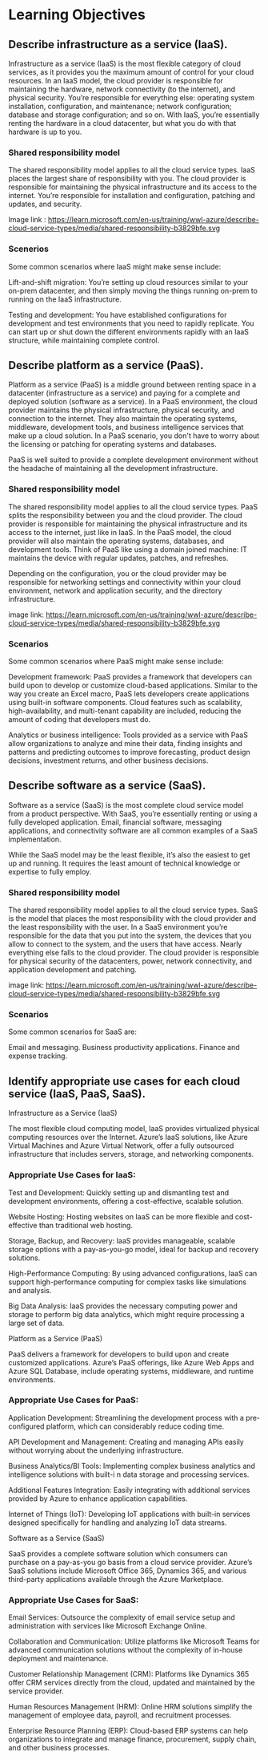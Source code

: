 # Learning Objectives

## Describe infrastructure as a service (IaaS).                   

Infrastructure as a service (IaaS) is the most flexible category of cloud services, as it provides you the maximum amount of control for your cloud resources. In an IaaS model, the cloud provider is responsible for maintaining the hardware, network connectivity (to the internet), and physical security. You’re responsible for everything else: operating system installation, configuration, and maintenance; network configuration; database and storage configuration; and so on. With IaaS, you’re essentially renting the hardware in a cloud datacenter, but what you do with that hardware is up to you.

### Shared responsibility model                                    

The shared responsibility model applies to all the cloud service types. IaaS places the largest share of responsibility with you. The cloud provider is responsible for maintaining the physical infrastructure and its access to the internet. You’re responsible for installation and configuration, patching and updates, and security.

Image link : https://learn.microsoft.com/en-us/training/wwl-azure/describe-cloud-service-types/media/shared-responsibility-b3829bfe.svg

### Scenerios

Some common scenarios where IaaS might make sense include:                                     

Lift-and-shift migration: You’re setting up cloud resources similar to your on-prem datacenter, and then simply moving the things running on-prem to running on the IaaS infrastructure.

Testing and development: You have established configurations for development and test environments that you need to rapidly replicate. You can start up or shut down the different environments rapidly with an IaaS structure, while maintaining complete control.


## Describe platform as a service (PaaS).

Platform as a service (PaaS) is a middle ground between renting space in a datacenter (infrastructure as a service) and paying for a complete and deployed solution (software as a service). In a PaaS environment, the cloud provider maintains the physical infrastructure, physical security, and connection to the internet. They also maintain the operating systems, middleware, development tools, and business intelligence services that make up a cloud solution. In a PaaS scenario, you don't have to worry about the licensing or patching for operating systems and databases.

PaaS is well suited to provide a complete development environment without the headache of maintaining all the development infrastructure.


### Shared responsibility model

The shared responsibility model applies to all the cloud service types. PaaS splits the responsibility between you and the cloud provider. The cloud provider is responsible for maintaining the physical infrastructure and its access to the internet, just like in IaaS. In the PaaS model, the cloud provider will also maintain the operating systems, databases, and development tools. Think of PaaS like using a domain joined machine: IT maintains the device with regular updates, patches, and refreshes.

Depending on the configuration, you or the cloud provider may be responsible for networking settings and connectivity within your cloud environment, network and application security, and the directory infrastructure.

image link: https://learn.microsoft.com/en-us/training/wwl-azure/describe-cloud-service-types/media/shared-responsibility-b3829bfe.svg


### Scenarios

Some common scenarios where PaaS might make sense include:

Development framework: PaaS provides a framework that developers can build upon to develop or customize cloud-based applications. Similar to the way you create an Excel macro, PaaS lets developers create applications using built-in software components. Cloud features such as scalability, high-availability, and multi-tenant capability are included, reducing the amount of coding that developers must do.

Analytics or business intelligence: Tools provided as a service with PaaS allow organizations to analyze and mine their data, finding insights and patterns and predicting outcomes to improve forecasting, product design decisions, investment returns, and other business decisions.


## Describe software as a service (SaaS).

Software as a service (SaaS) is the most complete cloud service model from a product perspective. With SaaS, you’re essentially renting or using a fully developed application. Email, financial software, messaging applications, and connectivity software are all common examples of a SaaS implementation.

While the SaaS model may be the least flexible, it’s also the easiest to get up and running. It requires the least amount of technical knowledge or expertise to fully employ.


### Shared responsibility model

The shared responsibility model applies to all the cloud service types. SaaS is the model that places the most responsibility with the cloud provider and the least responsibility with the user. In a SaaS environment you’re responsible for the data that you put into the system, the devices that you allow to connect to the system, and the users that have access. Nearly everything else falls to the cloud provider. The cloud provider is responsible for physical security of the datacenters, power, network connectivity, and application development and patching.

image link: https://learn.microsoft.com/en-us/training/wwl-azure/describe-cloud-service-types/media/shared-responsibility-b3829bfe.svg


### Scenarios

Some common scenarios for SaaS are:

Email and messaging.
Business productivity applications.
Finance and expense tracking.


## Identify appropriate use cases for each cloud service (IaaS, PaaS, SaaS).

Infrastructure as a Service (IaaS)


The most flexible cloud computing model, IaaS provides virtualized physical computing resources over the Internet. Azure’s IaaS solutions, like Azure Virtual Machines and Azure Virtual Network, offer a fully outsourced infrastructure that includes servers, storage, and networking components.

### Appropriate Use Cases for IaaS:

Test and Development: Quickly setting up and dismantling test and development environments, offering a cost-effective, scalable solution.

Website Hosting: Hosting websites on IaaS can be more flexible and cost-effective than traditional web hosting.

Storage, Backup, and Recovery: IaaS provides manageable, scalable storage options with a pay-as-you-go model, ideal for backup and recovery solutions.

High-Performance Computing: By using advanced configurations, IaaS can support high-performance computing for complex tasks like simulations and analysis.

Big Data Analysis: IaaS provides the necessary computing power and storage to perform big data analytics, which might require processing a large set of data.


Platform as a Service (PaaS)

PaaS delivers a framework for developers to build upon and create customized applications. Azure’s PaaS offerings, like Azure Web Apps and Azure SQL Database, include operating systems, middleware, and runtime environments.

### Appropriate Use Cases for PaaS:

Application Development: Streamlining the development process with a pre-configured platform, which can considerably reduce coding time.

API Development and Management: Creating and managing APIs easily without worrying about the underlying infrastructure.

Business Analytics/BI Tools: Implementing complex business analytics and intelligence solutions with built-i
n data storage and processing services.

Additional Features Integration: Easily integrating with additional services provided by Azure to enhance application capabilities.

Internet of Things (IoT): Developing IoT applications with built-in services designed specifically for handling and analyzing IoT data streams.


Software as a Service (SaaS)


SaaS provides a complete software solution which consumers can purchase on a pay-as-you go basis from a cloud service provider. Azure’s SaaS solutions include Microsoft Office 365, Dynamics 365, and various third-party applications available through the Azure Marketplace.

### Appropriate Use Cases for SaaS:

Email Services: Outsource the complexity of email service setup and administration with services like Microsoft Exchange Online.

Collaboration and Communication: Utilize platforms like Microsoft Teams for advanced communication solutions without the complexity of in-house deployment and maintenance.

Customer Relationship Management (CRM): Platforms like Dynamics 365 offer CRM services directly from the cloud, updated and maintained by the service provider.

Human Resources Management (HRM): Online HRM solutions simplify the management of employee data, payroll, and recruitment processes.

Enterprise Resource Planning (ERP): Cloud-based ERP systems can help organizations to integrate and manage finance, procurement, supply chain, and other business processes.